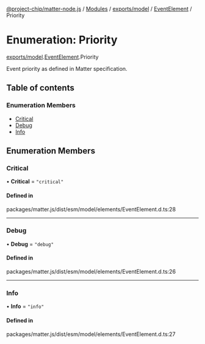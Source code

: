 [@project-chip/matter-node.js](../README.md) / [Modules](../modules.md) / [exports/model](../modules/exports_model.md) / [EventElement](../modules/exports_model.EventElement.md) / Priority

# Enumeration: Priority

[exports/model](../modules/exports_model.md).[EventElement](../modules/exports_model.EventElement.md).Priority

Event priority as defined in Matter specification.

## Table of contents

### Enumeration Members

- [Critical](exports_model.EventElement.Priority.md#critical)
- [Debug](exports_model.EventElement.Priority.md#debug)
- [Info](exports_model.EventElement.Priority.md#info)

## Enumeration Members

### Critical

• **Critical** = ``"critical"``

#### Defined in

packages/matter.js/dist/esm/model/elements/EventElement.d.ts:28

___

### Debug

• **Debug** = ``"debug"``

#### Defined in

packages/matter.js/dist/esm/model/elements/EventElement.d.ts:26

___

### Info

• **Info** = ``"info"``

#### Defined in

packages/matter.js/dist/esm/model/elements/EventElement.d.ts:27
